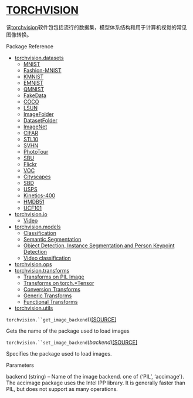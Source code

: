 # [TORCHVISION](https://pytorch.org/docs/stable/torchvision/index.html#torchvision)

该[torchvision](https://pytorch.org/docs/stable/torchvision/index.html#module-torchvision)软件包包括流行的数据集，模型体系结构和用于计算机视觉的常见图像转换。

Package Reference

* [torchvision.datasets](https://pytorch.org/docs/stable/torchvision/datasets.html)
    * [MNIST](https://pytorch.org/docs/stable/torchvision/datasets.html#mnist)
    * [Fashion-MNIST](https://pytorch.org/docs/stable/torchvision/datasets.html#fashion-mnist)
    * [KMNIST](https://pytorch.org/docs/stable/torchvision/datasets.html#kmnist)
    * [EMNIST](https://pytorch.org/docs/stable/torchvision/datasets.html#emnist)
    * [QMNIST](https://pytorch.org/docs/stable/torchvision/datasets.html#qmnist)
    * [FakeData](https://pytorch.org/docs/stable/torchvision/datasets.html#fakedata)
    * [COCO](https://pytorch.org/docs/stable/torchvision/datasets.html#coco)
    * [LSUN](https://pytorch.org/docs/stable/torchvision/datasets.html#lsun)
    * [ImageFolder](https://pytorch.org/docs/stable/torchvision/datasets.html#imagefolder)
    * [DatasetFolder](https://pytorch.org/docs/stable/torchvision/datasets.html#datasetfolder)
    * [ImageNet](https://pytorch.org/docs/stable/torchvision/datasets.html#imagenet)
    * [CIFAR](https://pytorch.org/docs/stable/torchvision/datasets.html#cifar)
    * [STL10](https://pytorch.org/docs/stable/torchvision/datasets.html#stl10)
    * [SVHN](https://pytorch.org/docs/stable/torchvision/datasets.html#svhn)
    * [PhotoTour](https://pytorch.org/docs/stable/torchvision/datasets.html#phototour)
    * [SBU](https://pytorch.org/docs/stable/torchvision/datasets.html#sbu)
    * [Flickr](https://pytorch.org/docs/stable/torchvision/datasets.html#flickr)
    * [VOC](https://pytorch.org/docs/stable/torchvision/datasets.html#voc)
    * [Cityscapes](https://pytorch.org/docs/stable/torchvision/datasets.html#cityscapes)
    * [SBD](https://pytorch.org/docs/stable/torchvision/datasets.html#sbd)
    * [USPS](https://pytorch.org/docs/stable/torchvision/datasets.html#usps)
    * [Kinetics-400](https://pytorch.org/docs/stable/torchvision/datasets.html#kinetics-400)
    * [HMDB51](https://pytorch.org/docs/stable/torchvision/datasets.html#hmdb51)
    * [UCF101](https://pytorch.org/docs/stable/torchvision/datasets.html#ucf101)
* [torchvision.io](https://pytorch.org/docs/stable/torchvision/io.html)
    * [Video](https://pytorch.org/docs/stable/torchvision/io.html#video)
* [torchvision.models](https://pytorch.org/docs/stable/torchvision/models.html)
    * [Classification](https://pytorch.org/docs/stable/torchvision/models.html#classification)
    * [Semantic Segmentation](https://pytorch.org/docs/stable/torchvision/models.html#semantic-segmentation)
    * [Object Detection, Instance Segmentation and Person Keypoint Detection](https://pytorch.org/docs/stable/torchvision/models.html#object-detection-instance-segmentation-and-person-keypoint-detection)
    * [Video classification](https://pytorch.org/docs/stable/torchvision/models.html#video-classification)
* [torchvision.ops](https://pytorch.org/docs/stable/torchvision/ops.html)
* [torchvision.transforms](https://pytorch.org/docs/stable/torchvision/transforms.html)
    * [Transforms on PIL Image](https://pytorch.org/docs/stable/torchvision/transforms.html#transforms-on-pil-image)
    * [Transforms on torch.*Tensor](https://pytorch.org/docs/stable/torchvision/transforms.html#transforms-on-torch-tensor)
    * [Conversion Transforms](https://pytorch.org/docs/stable/torchvision/transforms.html#conversion-transforms)
    * [Generic Transforms](https://pytorch.org/docs/stable/torchvision/transforms.html#generic-transforms)
    * [Functional Transforms](https://pytorch.org/docs/stable/torchvision/transforms.html#functional-transforms)
* [torchvision.utils](https://pytorch.org/docs/stable/torchvision/utils.html)



`torchvision.``get_image_backend`()[[SOURCE]](https://pytorch.org/docs/stable/_modules/torchvision.html#get_image_backend)[](https://pytorch.org/docs/stable/torchvision/index.html#torchvision.get_image_backend)

Gets the name of the package used to load images


`torchvision.``set_image_backend`(*backend*)[[SOURCE]](https://pytorch.org/docs/stable/_modules/torchvision.html#set_image_backend)[](https://pytorch.org/docs/stable/torchvision/index.html#torchvision.set_image_backend)

Specifies the package used to load images.


Parameters

backend (string) – Name of the image backend. one of {‘PIL’, ‘accimage’}. The accimage package uses the Intel IPP library. It is generally faster than PIL, but does not support as many operations.
